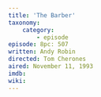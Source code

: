```yaml
---
title: 'The Barber'
taxonomy:
    category:
        - episode
episode: 8pc: 507         
written: Andy Robin
directed: Tom Cherones
aired: November 11, 1993
imdb: 
wiki: 
---
```

